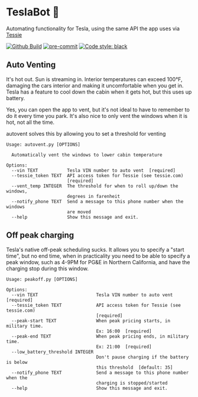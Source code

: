 # TeslaBot 🤖

Automating functionality for Tesla, using the same API the app uses via [Tessie](https://tessie.com/)

[![Github Build](https://github.com/gorillamania/teslabot/actions/workflows/build.yml/badge.svg)](https://github.com/gorillamania/teslabot/actions?query=build)
[![pre-commit](https://img.shields.io/badge/pre--commit-enabled-brightgreen?logo=pre-commit&logoColor=white)](https://github.com/pre-commit/pre-commit)
[![Code style: black](https://img.shields.io/badge/code%20style-black-000000.svg)](https://github.com/ambv/black)


## Auto Venting
It's hot out. Sun is streaming in. Interior temperatures can exceed 100°F, damaging the cars interior and making it uncomfortable when you get in. Tesla has a feature to cool down the cabin when it gets hot, but this uses up battery.

Yes, you can open the app to vent, but it's not ideal to have to remember to do it every time you park. It's also nice to only vent the windows when it is hot, not all the time.

autovent solves this by allowing you to set a threshold for venting

```
Usage: autovent.py [OPTIONS]

  Automatically vent the windows to lower cabin temperature

Options:
  --vin TEXT           Tesla VIN number to auto vent  [required]
  --tessie_token TEXT  API access token for Tessie (see tessie.com)
                       [required]
  --vent_temp INTEGER  The threshold for when to roll up/down the windows,
                       degrees in farenheit
  --notify_phone TEXT  Send a message to this phone number when the windows
                       are moved
  --help               Show this message and exit.
```

## Off peak charging

Tesla's native off-peak scheduling sucks. It allows you to specify a "start time", but no end time, when in practicality you need to be able to specify a peak window, such as 4-9PM for PG&E in Northern California, and have the charging stop during this window.


```
Usage: peakoff.py [OPTIONS]

Options:
  --vin TEXT                      Tesla VIN number to auto vent  [required]
  --tessie_token TEXT             API access token for Tessie (see tessie.com)
                                  [required]
  --peak-start TEXT               When peak pricing starts, in military time.
                                  Ex: 16:00  [required]
  --peak-end TEXT                 When peak pricing ends, in military time.
                                  Ex: 21:00  [required]
  --low_battery_threshold INTEGER
                                  Don't pause charging if the battery is below
                                  this threshold  [default: 35]
  --notify_phone TEXT             Send a message to this phone number when the
                                  charging is stopped/started
  --help                          Show this message and exit.
```
